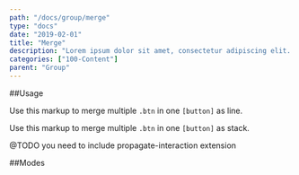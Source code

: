 ```yaml
---
path: "/docs/group/merge"
type: "docs"
date: "2019-02-01"
title: "Merge"
description: "Lorem ipsum dolor sit amet, consectetur adipiscing elit. Nunc tempus laoreet leo sit amet iaculis."
categories: ["100-Content"]
parent: "Group"
---
```


##Usage

Use this markup to merge multiple `.btn` in one `[button]` as line.

<script type="text/plain" class="language-markup">
  <button type="button" class="group">
  
    <div class="group_inner">
      <div class="btn">
        <span><!-- content --></span>
      </div>
    </div>

    <div class="group_inner">
      <div class="btn">
        <span><!-- content --></span>
      </div>
    </div>
    
  </button>
</script>

Use this markup to merge multiple `.btn` in one `[button]` as stack.

<script type="text/plain" class="language-markup">
  <button type="button" class="group">
  
    <div class="group_inner">
      <div class="btn">
        <span><!-- content --></span>
      </div>
      
      <div class="btn">
        <span><!-- content --></span>
      </div>
      
    </div>
  </button>
</script>

<div class="alert">
  <div class="alert_content">
    @TODO you need to include propagate-interaction extension
  </div>
</div>

##Modes

<demo>
  <demovanilla src="demos/inline/demos/group/merge-line">
  </demovanilla>
  <demovanilla src="demos/inline/demos/group/merge-stack">
  </demovanilla>
</demo>

